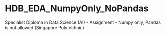 # HDB_EDA_NumpyOnly_NoPandas
Specialist Diploma in Data Science (AI) - Assignment - Numpy only, Pandas is not allowed (Singapore Polytechnic)
